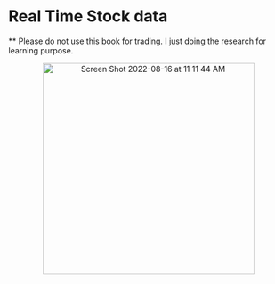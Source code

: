 # Real Time Stock data

** Please do not use this book for trading. I just doing the research for learning purpose. 
<div id="header" align="center">
<img width="380" alt="Screen Shot 2022-08-16 at 11 11 44 AM" src="https://user-images.githubusercontent.com/64395120/184951603-38483688-fe25-4682-9396-665a42931ac4.png">
</div>
